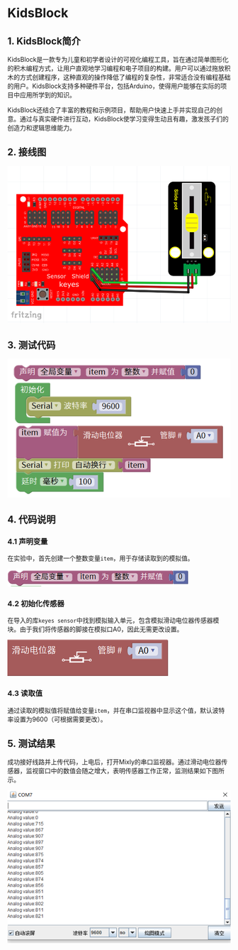 # KidsBlock


## 1. KidsBlock简介  

KidsBlock是一款专为儿童和初学者设计的可视化编程工具，旨在通过简单图形化的积木编程方式，让用户直观地学习编程和电子项目的构建。用户可以通过拖放积木的方式创建程序，这种直观的操作降低了编程的复杂性，非常适合没有编程基础的用户。KidsBlock支持多种硬件平台，包括Arduino，使得用户能够在实际的项目中应用所学到的知识。  

KidsBlock还结合了丰富的教程和示例项目，帮助用户快速上手并实现自己的创意。通过与真实硬件进行互动，KidsBlock使学习变得生动且有趣，激发孩子们的创造力和逻辑思维能力。  

## 2. 接线图  

![](media/9b30c335629202f60e830a1487985fdb.png)  

## 3. 测试代码  

![](media/9aabdc809eb8f1b64b910745ce3c8e1e.png)  

## 4. 代码说明  

### 4.1 声明变量  
在实验中，首先创建一个整数变量`item`，用于存储读取到的模拟值。  

![](media/2bd08d84373a66856d893396acffee1e.png)  

### 4.2 初始化传感器  
在导入的库`keyes sensor`中找到模拟输入单元，包含模拟滑动电位器传感器模块。由于我们将传感器的脚接在模拟口A0，因此无需更改设置。  

![](media/06fb21ec89f2c15ae888e5f8ed51dcc1.png)  

### 4.3 读取值  
通过读取的模拟值将赋值给变量`item`，并在串口监视器中显示这个值，默认波特率设置为9600（可根据需要更改）。  

## 5. 测试结果  

成功接好线路并上传代码，上电后，打开Mixly的串口监视器。通过滑动电位器传感器，监视窗口中的数值会随之增大，表明传感器工作正常，监测结果如下图所示。  

![](media/d56ce28d02ab7428df62987ab21dff1e.png)








